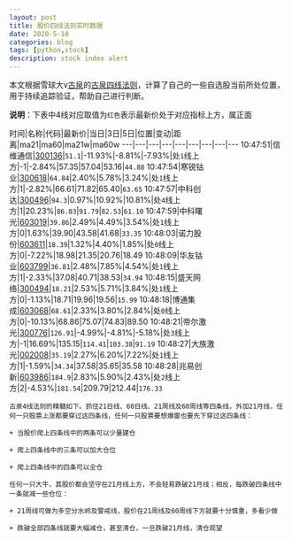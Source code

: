 ```yaml
---
layout: post
title: 股价四线法则实时数据
date: 2020-5-10
categories: blog
tags: [python,stock]
description: stock index alert
---
```



本文根据雪球大v[古泉](https://xueqiu.com/u/7148646888)的[古泉四线法则](https://xueqiu.com/7148646888/130498192)，计算了自己的一些自选股当前所处位置，用于持续追踪验证，帮助自己进行判断。

**说明**：下表中4线对应取值为`红色`表示最新价处于对应指标上方，属正面

时间|名称|代码|最新价|当日|3日|5日|位置|变动|距离|ma21|ma60|ma21w|ma60w
---|---|---|---|---|---|---|---|---
10:47:51|信维通信|[300136](https://xueqiu.com/S/SZ300136)|`51.1`|-11.93%|-8.81%|-7.93%|处`1`线上方|-1|-2.84%|57.35|57.04|53.16|`44.88`
10:47:54|寒锐钴业|[300618](https://xueqiu.com/S/SZ300618)|`64.84`|2.40%|5.78%|3.24%|处`1`线上方|1|-2.82%|66.61|71.82|65.40|`63.65`
10:47:57|中科创达|[300496](https://xueqiu.com/S/SZ300496)|`94.3`|0.97%|10.92%|10.81%|处`4`线上方|1|20.23%|`86.03`|`91.79`|`82.53`|`61.10`
10:47:59|中科曙光|[603019](https://xueqiu.com/S/SH603019)|`39.86`|2.49%|4.49%|3.54%|处`1`线上方|0|1.63%|39.90|43.58|41.68|`33.35`
10:48:03|诺力股份|[603611](https://xueqiu.com/S/SH603611)|`18.39`|1.32%|4.40%|1.85%|处`0`线上方|0|-7.22%|18.98|21.35|20.76|18.49
10:48:09|华友钴业|[603799](https://xueqiu.com/S/SH603799)|`36.81`|2.48%|7.85%|4.54%|处`1`线上方|1|-2.33%|37.08|40.71|38.53|`34.94`
10:48:15|盛天网络|[300494](https://xueqiu.com/S/SZ300494)|`18.21`|2.53%|5.71%|3.84%|处`1`线上方|0|-1.13%|18.71|19.96|19.56|`15.99`
10:48:18|博通集成|[603068](https://xueqiu.com/S/SH603068)|`68.61`|2.33%|3.80%|2.84%|处`0`线上方|0|-10.13%|68.86|75.07|74.83|89.50
10:48:21|帝尔激光|[300776](https://xueqiu.com/S/SZ300776)|`126.91`|-4.99%|-4.81%|-5.18%|处`3`线上方|-1|16.69%|135.15|`114.41`|`103.38`|`91.19`
10:48:27|大族激光|[002008](https://xueqiu.com/S/SZ002008)|`35.19`|2.27%|6.20%|7.22%|处`1`线上方|1|-1.59%|`34.34`|37.58|35.65|35.58
10:48:28|兆易创新|[603986](https://xueqiu.com/S/SH603986)|`184.9`|2.83%|5.90%|2.43%|处`2`线上方|2|-4.53%|`181.54`|209.79|212.44|`176.33`

```
古泉4线法则的精髓如下。抓住21日线、60日线、21周线及60周线等四条线，外加21月线，任何一只股票上涨都要穿过这四条线，任何一只股票要想爆雷也要先下穿过这四条线：

+ 当股价爬上四条线中的两条可以少量建仓

+ 爬上四条线中的三条可以加大仓位

+ 爬上四条线中的四条可以全仓

任何一只大牛，其股价都会坚守在21月线上方，不会轻易跌破21月线；相反，每跌破四条线中一条就减一些仓位：

+ 21周线可做为多空分水岭及警戒线，股价在21周线及60周线下方就要十分慎重，多看少做

+ 跌破全部四条线就要大幅减仓，甚至清仓，一旦跌破21月线，清仓观望
```